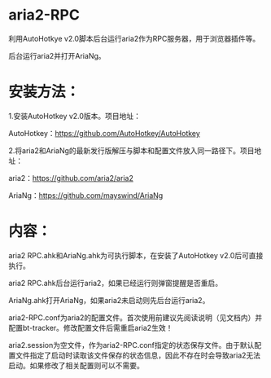# aria2-RPC
利用AutoHotkye v2.0脚本后台运行aria2作为RPC服务器，用于浏览器插件等。

后台运行aria2并打开AriaNg。
# 安装方法：
1.安装AutoHotkey v2.0版本。项目地址：

AutoHotkey：https://github.com/AutoHotkey/AutoHotkey

2.将aria2和AriaNg的最新发行版解压与脚本和配置文件放入同一路径下。项目地址：

aria2：https://github.com/aria2/aria2

AriaNg：https://github.com/mayswind/AriaNg
# 内容：
aria2 RPC.ahk和AriaNg.ahk为可执行脚本，在安装了AutoHotkey v2.0后可直接执行。

aria2 RPC.ahk后台运行aria2，如果已经运行则弹窗提醒是否重启。

AriaNg.ahk打开AriaNg，如果aria2未启动则先后台运行aria2。

aria2-RPC.conf为aria2的配置文件。首次使用前建议先阅读说明（见文档内）并配置bt-tracker。修改配置文件后需重启aria2生效！

aria2.session为空文件，作为aria2-RPC.conf指定的状态保存文件。由于默认配置文件指定了启动时读取该文件保存的状态信息，因此不存在时会导致aria2无法启动。如果修改了相关配置则可以不需要。

